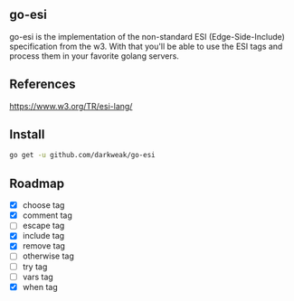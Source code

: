 go-esi
------

go-esi is the implementation of the non-standard ESI (Edge-Side-Include) specification from the w3. With that you'll be able to use the ESI tags and process them in your favorite golang servers.

## References
https://www.w3.org/TR/esi-lang/

## Install
```bash
go get -u github.com/darkweak/go-esi
```

## Roadmap
- [x] choose tag
- [x] comment tag
- [ ] escape tag
- [x] include tag
- [x] remove tag
- [ ] otherwise tag
- [ ] try tag
- [ ] vars tag
- [x] when tag